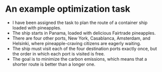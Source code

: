 # An example optimization task

- I have been assigned the task to plan the route of a container ship loaded with pineapples.
- The ship starts in Panama, loaded with delicious Fairtrade pineapples.
- There are four other ports, New York, Casablanca, Amsterdam, and Helsinki, where pineapple-craving citizens are eagerly waiting.
- The ship must visit each of the four destination ports exactly once, but the order in which each port is visited is free.
- The goal is to minimize the carbon emissions, which means that a shorter route is better than a longer one.
